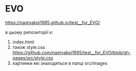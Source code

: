 # EVO
https://nastyakpi1995.github.io/test__for_EVO/

в цьому репозиторії є:

1) index.html
2) також style.css https://github.com/nastyakpi1995/test__for_EVO/blob/gh-pages/src/style.css 
3) картинки які знаходяться в папці src/images
